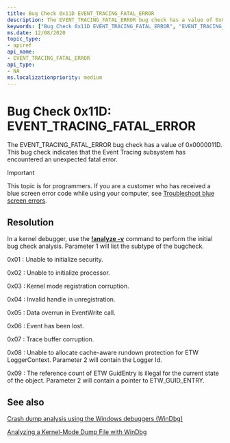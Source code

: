 ```yaml
---
title: Bug Check 0x11D EVENT_TRACING_FATAL_ERROR
description: The EVENT_TRACING_FATAL_ERROR bug check has a value of 0x0000011D. This bug check indicates that the Event Tracing subsystem has encountered an unexpected fatal error.
keywords: ["Bug Check 0x11D EVENT_TRACING_FATAL_ERROR", "EVENT_TRACING_FATAL_ERROR"]
ms.date: 12/08/2020
topic_type:
- apiref
api_name:
- EVENT_TRACING_FATAL_ERROR
api_type:
- NA
ms.localizationpriority: medium
---
```


# Bug Check 0x11D: EVENT\_TRACING\_FATAL\_ERROR

The EVENT\_TRACING\_FATAL\_ERROR bug check has a value of 0x0000011D. This bug check indicates that the Event Tracing subsystem has encountered an unexpected fatal error.

> [!IMPORTANT]
> This topic is for programmers. If you are a customer who has received a blue screen error code while using your computer, see [Troubleshoot blue screen errors](https://www.windows.com/stopcode).

## Resolution

In a kernel debugger, use the [**!analyze -v**](-analyze.md) command to perform the initial bug check analysis. Parameter 1 will list the subtype of the bugcheck.

0x01 : Unable to initialize security.

0x02 : Unable to initialize processor.

0x03 : Kernel mode registration corruption.

0x04 : Invalid handle in unregistration.

0x05 : Data overrun in EventWrite call.

0x06 : Event has been lost.

0x07 : Trace buffer corruption.

0x08 : Unable to allocate cache-aware rundown protection for ETW LoggerContext. Parameter 2 will contain the Logger Id.

0x09 : The reference count of ETW GuidEntry is illegal for the current state of the object. Parameter 2 will contain a pointer to ETW_GUID_ENTRY.


## See also

[Crash dump analysis using the Windows debuggers (WinDbg)](crash-dump-files.md)

[Analyzing a Kernel-Mode Dump File with WinDbg](analyzing-a-kernel-mode-dump-file-with-windbg.md)
